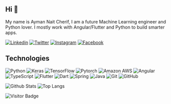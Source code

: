 ## Hi 👋

My name is Ayman Nait Cherif, I am a future Machine Learning engineer and Python lover.
I mostly work with Angular/Flutter and Python to build smarter apps.

[![Linkedin](https://img.shields.io/badge/-Ayman_Nait_Cherif-blue?style=flat-square&logo=Linkedin&logoColor=white&link=https://www.linkedin.com/in/ayman-nait-cherif/)](https://www.linkedin.com/in/ayman-nait-cherif/)
[![Twitter](https://img.shields.io/badge/-anc-1da1f2?style=flat-square&logo=twitter&logoColor=white&link=https://twitter.com/anc_dot_py)](https://twitter.com/anc_dot_py)
[![Instagram](https://img.shields.io/badge/-anc.py-purple?style=flat-square&logo=instagram&logoColor=white&link=https://instagram.com/anc.py/)](https://instagram.com/anc.py)
[![Facebook](https://img.shields.io/badge/-anc.py-0B83ED?style=flat-square&logo=facebook&logoColor=white&link=https://www.facebook.com/anc.py)](https://www.facebook.com/anc.py)

## Technologies
![Python](https://img.shields.io/badge/-Python-FED243?style=flat-square&logo=Python)
![Keras](https://img.shields.io/badge/-Keras-D00000?style=flat-square&logo=keras)
![TensorFlow](https://img.shields.io/badge/-TensorFlow-black?style=flat-square&logo=tensorflow)
![Pytorch](https://img.shields.io/badge/-Pytorch-6E1D79?style=flat-square&logo=pytorch)
![Amazon AWS](https://img.shields.io/badge/Amazon_AWS-232F3E?style=flat-square&logo=amazon-aws)
![Angular](https://img.shields.io/badge/-Angular-de4132?style=flat-square&logo=Angular)
![TypeScript](https://img.shields.io/badge/-TypeScript-007ACC?style=flat-square&logo=typescript)
![Flutter](https://img.shields.io/badge/-Flutter-45BFF3?style=flat-square&logo=flutter)
![Dart](https://img.shields.io/badge/-Dart-025596?style=flat-square&logo=dart)
![Spring](https://img.shields.io/badge/-Spring-white?style=flat-square&logo=spring)
![Java](https://img.shields.io/badge/-Java-D00000?style=flat-square&logo=java)
![Git](https://img.shields.io/badge/-Git-black?style=flat-square&logo=git)
![GitHub](https://img.shields.io/badge/-GitHub-181717?style=flat-square&logo=github)

![Github Stats](https://github-readme-stats.vercel.app/api?username=aymannc&count_private=true&show_icons=true)
![Top Langs](https://github-readme-stats.vercel.app/api/top-langs/?username=aymannc&hide=css,HTML&layout=compact)

![Visitor Badge](https://visitor-badge.laobi.icu/badge?page_id=aymannc)
